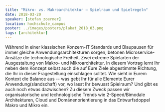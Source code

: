 ```yaml
---
title: "Mikro- vs. Makroarchitektur – Spielraum und Spielregeln"
date: 2018-03-20
speaker: [stefan_zoerner]
location: hochschule_campus
poster: ../images/posters/plakat_2018_03.png
tags: [architektur]
---
```


Während in einer klassischen Konzern-IT Standards und Blaupausen für immer gleiche Anwendungsarchitekturen sorgen,
betonen Microservice-Ansätze die technologische Freiheit. Zwei extreme Spielarten der Ausgestaltung von Makro- und
Mikroarchitektur. In diesem Vortrag lernt Ihr neben dem Konzept selbst auch die auf Eure Ziele abgestimmte Richtung, die
Ihr in dieser Fragestellung einschlagen solltet. Wie sieht in Eurem Kontext die Balance aus -- was gebt Ihr für alle
Elemente Eurer Anwendung(slandschaft) vor, wo lasst Ihr bewusst Spielraum? Und gibt es auch noch etwas dazwischen? Zu
diesem Zweck passen wir organisatorische und technologische Trends wie 2-Speed/Bimodale Architekturen, Cloud und
Domänenorientierung in das Entwurfsdoppel Makro und Mikro ein.
